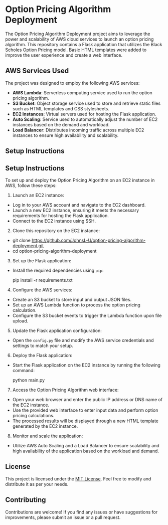 # Option Pricing Algorithm Deployment

The Option Pricing Algorithm Deployment project aims to leverage the power and scalability of AWS cloud services to launch an option pricing algorithm. This repository contains a Flask application that utilizes the Black Scholes Option Pricing model. Basic HTML templates were added to improve the user experience and create a web interface.

## AWS Services Used

The project was designed to employ the following AWS services:

- **AWS Lambda**: Serverless computing service used to run the option pricing algorithm.
- **S3 Bucket**: Object storage service used to store and retrieve static files such as HTML templates and CSS stylesheets.
- **EC2 Instances**: Virtual servers used for hosting the Flask application.
- **Auto Scaling**: Service used to automatically adjust the number of EC2 instances based on the demand and workload.
- **Load Balancer**: Distributes incoming traffic across multiple EC2 instances to ensure high availability and scalability.

## Setup Instructions

## Setup Instructions

To set up and deploy the Option Pricing Algorithm on an EC2 instance in AWS, follow these steps:

1. Launch an EC2 instance:

- Log in to your AWS account and navigate to the EC2 dashboard.
- Launch a new EC2 instance, ensuring it meets the necessary requirements for hosting the Flask application.
- Connect to the EC2 instance using SSH.

2. Clone this repository on the EC2 instance:

- git clone https://github.com/JohnsL-U/option-pricing-algorithm-deployment.git
- cd option-pricing-algorithm-deployment

3. Set up the Flask application:

- Install the required dependencies using `pip`:

  pip install -r requirements.txt

4. Configure the AWS services:

- Create an S3 bucket to store input and output JSON files.
- Set up an AWS Lambda function to process the option pricing calculation.
- Configure the S3 bucket events to trigger the Lambda function upon file upload.

5. Update the Flask application configuration:

- Open the `config.py` file and modify the AWS service credentials and settings to match your setup.

6. Deploy the Flask application:

- Start the Flask application on the EC2 instance by running the following command:

  python main.py

7. Access the Option Pricing Algorithm web interface:

- Open your web browser and enter the public IP address or DNS name of the EC2 instance.
- Use the provided web interface to enter input data and perform option pricing calculations.
- The processed results will be displayed through a new HTML template generated by the EC2 instance.

8. Monitor and scale the application:

- Utilize AWS Auto Scaling and a Load Balancer to ensure scalability and high availability of the application based on the workload and demand.

## License

This project is licensed under the [MIT License](LICENSE). Feel free to modify and distribute it as per your needs.

## Contributing

Contributions are welcome! If you find any issues or have suggestions for improvements, please submit an issue or a pull request.
